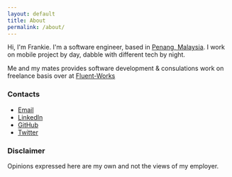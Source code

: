 ```yaml
---
layout: default
title: About
permalink: /about/
---
```


Hi, I'm Frankie. I'm a software engineer, based in [Penang, Malaysia](https://www.lonelyplanet.com/malaysia/peninsular-malaysia-west-coast/pulau-penang). I work on mobile project by day, dabble with different tech by night.

Me and my mates provides software development & consulations work on freelance basis over at [Fluent-Works](mailto:hello@fluent-works.com)

### Contacts

* [Email](mailto:frankie.foo@fluent-works.com)
* [LinkedIn](https://www.linkedin.com/in/frankiefoo/)
* [GitHub](https://www.github.com/xyfoo)
* [Twitter](https://www.twitter.com/frankiefoo732)

### Disclaimer

Opinions expressed here are my own and not the views of my employer.